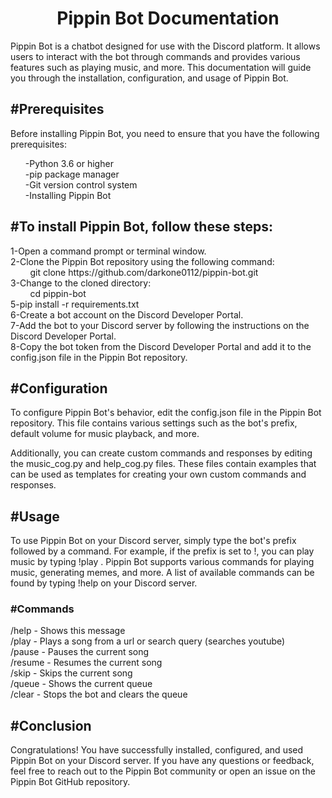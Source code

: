 <h1 align="center">Pippin Bot Documentation</h1>
Pippin Bot is a chatbot designed for use with the Discord platform. It allows users to interact with the bot through commands and provides various features such as playing music, and more. This documentation will guide you through the installation, configuration, and usage of Pippin Bot.
<h2>#Prerequisites</h2>
Before installing Pippin Bot, you need to ensure that you have the following prerequisites:

<ul>
  <l1>-Python 3.6 or higher</l1><br>
   <l1>-pip package manager</l1><br>
   <l1>-Git version control system</l1><br>
   <l1>-Installing Pippin Bot</l1><br>
</ul>

<h2>#To install Pippin Bot, follow these steps:</h2>
1-Open a command prompt or terminal window.<br>
2-Clone the Pippin Bot repository using the following command:<br>
&nbsp;&nbsp;&nbsp;&nbsp;&nbsp;&nbsp;&nbsp;&nbsp;git clone https://github.com/darkone0112/pippin-bot.git<br>
3-Change to the cloned directory:<br>
&nbsp;&nbsp;&nbsp;&nbsp;&nbsp;&nbsp;&nbsp;&nbsp;cd pippin-bot<br>
5-pip install -r requirements.txt<br>
6-Create a bot account on the Discord Developer Portal.<br>
7-Add the bot to your Discord server by following the instructions on the Discord Developer Portal.<br>
8-Copy the bot token from the Discord Developer Portal and add it to the config.json file in the Pippin Bot repository.<br>

<h2>#Configuration</h2>
To configure Pippin Bot's behavior, edit the config.json file in the Pippin Bot repository. This file contains various settings such as the bot's prefix, default volume for music playback, and more.

Additionally, you can create custom commands and responses by editing the music_cog.py and help_cog.py files. These files contain examples that can be used as templates for creating your own custom commands and responses.

<h2>#Usage</h2>
To use Pippin Bot on your Discord server, simply type the bot's prefix followed by a command. For example, if the prefix is set to !, you can play music by typing !play <song name>.
Pippin Bot supports various commands for playing music, generating memes, and more. A list of available commands can be found by typing !help on your Discord server.
        <h3>#Commands</h3>
        /help - Shows this message<br>
        /play - Plays a song from a url or search query (searches youtube)<br>
        /pause - Pauses the current song<br>
        /resume - Resumes the current song<br>
        /skip - Skips the current song<br>
        /queue - Shows the current queue<br>
        /clear - Stops the bot and clears the queue<br>

<h2>#Conclusion</h2>
Congratulations! You have successfully installed, configured, and used Pippin Bot on your Discord server. If you have any questions or feedback, feel free to reach out to the Pippin Bot community or open an issue on the Pippin Bot GitHub repository.

